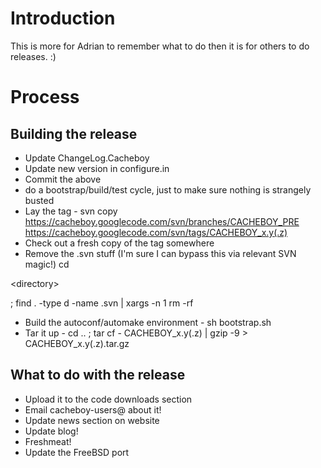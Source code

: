 # Introduction #

This is more for Adrian to remember what to do then it is for others to do releases. :)

# Process #

## Building the release ##

  * Update ChangeLog.Cacheboy
  * Update new version in configure.in
  * Commit the above
  * do a bootstrap/build/test cycle, just to make sure nothing is strangely busted
  * Lay the tag - svn copy https://cacheboy.googlecode.com/svn/branches/CACHEBOY_PRE https://cacheboy.googlecode.com/svn/tags/CACHEBOY_x.y(.z)
  * Check out a fresh copy of the tag somewhere
  * Remove the .svn stuff (I'm sure I can bypass this via relevant SVN magic!) cd 

&lt;directory&gt;

 ; find . -type d -name .svn | xargs -n 1 rm -rf
  * Build the autoconf/automake environment - sh bootstrap.sh
  * Tar it up - cd .. ; tar cf - CACHEBOY\_x.y(.z) | gzip -9 > CACHEBOY\_x.y(.z).tar.gz

## What to do with the release ##

  * Upload it to the code downloads section
  * Email cacheboy-users@ about it!
  * Update news section on website
  * Update blog!
  * Freshmeat!
  * Update the FreeBSD port